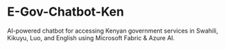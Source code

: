 # E-Gov-Chatbot-Ken
AI-powered chatbot for accessing Kenyan government services in Swahili, Kikuyu, Luo, and English using Microsoft Fabric &amp; Azure AI.
